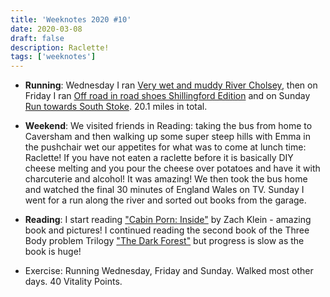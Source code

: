 ```yaml
---
title: 'Weeknotes 2020 #10'
date: 2020-03-08
draft: false
description: Raclette!
tags: ['weeknotes']
---
```


- **Running**: Wednesday I ran [Very wet and muddy River Cholsey](https://www.strava.com/activities/3153987082), then on Friday I ran [Off road in road shoes Shillingford Edition](https://www.strava.com/activities/3159529255) and on Sunday [Run towards South Stoke](https://www.strava.com/activities/3166169265). 20.1 miles in total.

- **Weekend**: We visited friends in Reading: taking the bus from home to Caversham and then walking up some super steep hills with Emma in the pushchair wet our appetites for what was to come at lunch time: Raclette! If you have not eaten a raclette before it is basically DIY cheese melting and you pour the cheese over potatoes and have it with charcuterie and alcohol! It was amazing! We then took the bus home and watched the final 30 minutes of England Wales on TV. Sunday I went for a run along the river and sorted out books from the garage.

- **Reading**: I start reading ["Cabin Porn: Inside"](https://www.amazon.co.uk/Cabin-Porn-Inside-Zach-Klein/dp/0241388546) by Zach Klein - amazing book and pictures! I continued reading the second book of the Three Body problem Trilogy ["The Dark Forest"](https://www.goodreads.com/book/show/23168817-the-dark-forest) but progress is slow as the book is huge!

- Exercise: Running Wednesday, Friday and Sunday. Walked most other days. 40 Vitality Points.

